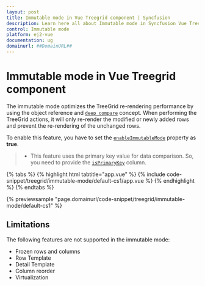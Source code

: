 ```yaml
---
layout: post
title: Immutable mode in Vue Treegrid component | Syncfusion
description: Learn here all about Immutable mode in Syncfusion Vue Treegrid component of Syncfusion Essential JS 2 and more.
control: Immutable mode 
platform: ej2-vue
documentation: ug
domainurl: ##DomainURL##
---
```


# Immutable mode in Vue Treegrid component

The immutable mode optimizes the TreeGrid re-rendering performance by using the object reference and [`deep compare`](https://dmitripavlutin.com/how-to-compare-objects-in-javascript/#4-deep-equality) concept. When performing the TreeGrid actions, it will only re-render the modified or newly added rows and prevent the re-rendering of the unchanged rows.

To enable this feature, you have to set the [`enableImmutableMode`](https://ej2.syncfusion.com/vue/documentation/api/treegrid/#enableimmutablemode) property as **true**.

> * This feature uses the primary key value for data comparison. So, you need to provide the [`isPrimaryKey`](https://ej2.syncfusion.com/vue/documentation/api/treegrid/column/#isprimarykey) column.

{% tabs %}
{% highlight html tabtitle="app.vue" %}
{% include code-snippet/treegrid/immutable-mode/default-cs1/app.vue %}
{% endhighlight %}
{% endtabs %}
        
{% previewsample "page.domainurl/code-snippet/treegrid/immutable-mode/default-cs1" %}

## Limitations

The following features are not supported in the immutable mode:

* Frozen rows and columns
* Row Template
* Detail Template
* Column reorder
* Virtualization